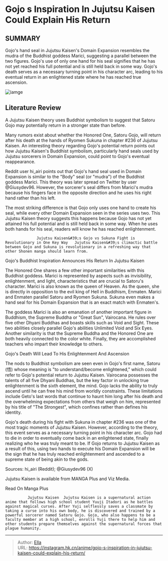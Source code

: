 # Gojo s Inspiration In Jujutsu Kaisen Could Explain His Return


## SUMMARY 



  Gojo&#39;s hand seal in Jujutsu Kaisen&#39;s Domain Expansion resembles the mudra of the Buddhist goddess Marici, suggesting a parallel between the two figures.   Gojo&#39;s use of only one hand for his seal signifies that he has not yet reached his full potential and is still held back in some way.   Gojo&#39;s death serves as a necessary turning point in his character arc, leading to his eventual return in an enlightened state where he has reached true ascension.  

![iamge](https://static1.srcdn.com/wordpress/wp-content/uploads/2023/10/gojo-s-domain-expansion.jpg)

## Literature Review

A Jujutsu Kaisen theory uses Buddhist symbolism to suggest that Satoru Gojo may potentially return in a stronger state than before.




Many rumors exist about whether the Honored One, Satoru Gojo, will return after his death at the hands of Ryomen Sukuna in chapter #236 of Jujutsu Kaisen.  An interesting theory regarding Gojo&#39;s potential return points out how Jujutsu Kaisen&#39;s Buddhist symbolism, particularly hand seals used by Jujutsu sorcerers in Domain Expansion, could point to Gojo&#39;s eventual reappearance.




Reddit user hi_airi points out that Gojo&#39;s hand seal used in Domain Expansion is similar to the &#34;Body&#34; seal (or &#34;mudra&#34;) of the Buddhist goddess Marici. This theory was later spread on Twitter by user @Giusydev96. However, the sorcerer&#39;s seal differs from Marici&#39;s mudra because his fingers face in the opposite direction and he uses his right hand rather than his left.


 

The most striking difference is that Gojo only uses one hand to create his seal, while every other Domain Expansion seen in the series uses two. This Jujutsu Kaisen theory suggests this happens because Gojo has not yet attained his full potential and is still held back in some way. When he uses both hands for his seal, readers will know he has reached enlightenment.




                  Jujutsu Kaisen&#39;s Gojo vs Sukuna Fight is Revolutionary in One Key Way   Jujutsu Kaisen&#39;s climactic battle between Gojo and Sukuna is revolutionary in a refreshing way that other Shonen manga should learn from.   


 Gojo&#39;s Buddhist Inspiration Announces His Return In Jujutsu Kaisen 
          

The Honored One shares a few other important similarities with this Buddhist goddess. Marici is represented by aspects such as invisibility, enlightenment, and light, characteristics that are crucial to Satoru&#39;s character. Marici is also known as the queen of Heaven. As the queen, she is directly in opposition to the evil king of Hell in Buddhism, Enmaten. Marici and Enmaten parallel Satoru and Ryomen Sukuna. Sukuna even makes a hand seal for his Domain Expansion that is an exact match with Enmaten&#39;s.

The goddess Marici is also an emanation of another important figure in Buddhism, the Supreme Buddha or &#34;Great Sun&#34;, Vairocana. He rules over five other Dhyani Buddhas and boasts skills such as Void and Sight. These two abilities closely parallel Gojo&#39;s abilities Unlimited Void and Six Eyes. Another similarity is that the Supreme Buddha and the Honored One are both heavily connected to the color white. Finally, they are accomplished teachers who impart their knowledge to others.






 Gojo&#39;s Death Will Lead To His Enlightenment And Ascension 
         

The nods to Buddhist symbolism are seen even in Gojo&#39;s first name, Satoru (悟) whose meaning is &#34;to understand/become enlightened,&#34; which could refer to Gojo&#39;s potential return to Jujutsu Kaisen. Vairocana possesses the talents of all five Dhyani Buddhas, but the key factor in unlocking true enlightenment is the sixth element, the mind. Gojo lacks the ability to truly ascend until he can free his mind from worldly constraints. These limitations include Geto&#39;s last words that continue to haunt him long after his death and the overwhelming expectations from others that weigh on him, represented by his title of &#34;The Strongest&#34;, which confines rather than defines his identity.

Gojo&#39;s death during his fight with Sukuna in chapter #236 was one of the most tragic moments of Jujutsu Kaisen. However, according to the theory, this event serves as a necessary turning point in his character arc. Gojo had to die in order to eventually come back in an enlightened state, finally realizing who he was truly meant to be. If Gojo returns to Jujutsu Kaisen as a result of this, using two hands to execute his Domain Expansion will be the sign that he has truly reached enlightenment and ascended to a supreme state of being akin to the gods.




Sources: hi_airi (Reddit); @Giusydev96 (X)

Jujutsu Kaisen is available from MANGA Plus and Viz Media.

Read On Manga Plus

              Jujutsu Kaisen  Jujutsu Kaisen is a supernatural action anime that follows high school student Yuuji Itadori as he battles against magical curses. After Yuji selflessly saves a classmate by taking a curse into his own body, he is discovered and trained by a powerful sorcerer named Satoru Gojo. Gojo, who also happens to be a faculty member at a high school, enrolls Yuji there to help him and other students prepare themselves against the supernatural forces that plague humanity.   


---

> Author: [Ella](https://instagram.hk.cn/)  
> URL: https://instagram.hk.cn/anime/gojo-s-inspiration-in-jujutsu-kaisen-could-explain-his-return/  

